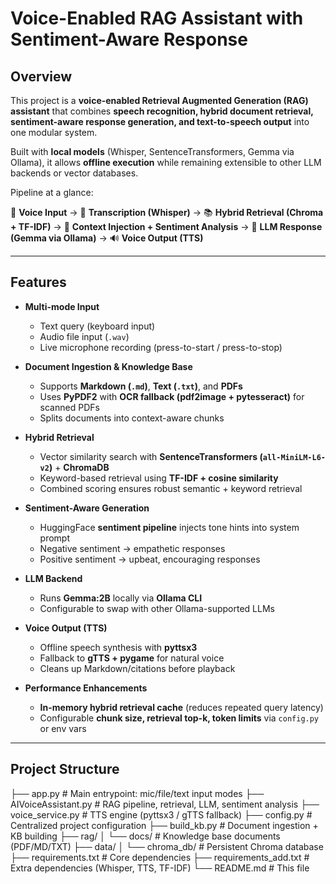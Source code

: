 # Voice-Enabled RAG Assistant with Sentiment-Aware Response  

## Overview  
This project is a **voice-enabled Retrieval Augmented Generation (RAG) assistant** that combines **speech recognition, hybrid document retrieval, sentiment-aware response generation, and text-to-speech output** into one modular system.  

Built with **local models** (Whisper, SentenceTransformers, Gemma via Ollama), it allows **offline execution** while remaining extensible to other LLM backends or vector databases.  

Pipeline at a glance:  

🎤 **Voice Input** → 📝 **Transcription (Whisper)** → 📚 **Hybrid Retrieval (Chroma + TF-IDF)** → 🧠 **Context Injection + Sentiment Analysis** → 🤖 **LLM Response (Gemma via Ollama)** → 🔊 **Voice Output (TTS)**  

---

## Features  
- **Multi-mode Input**  
  - Text query (keyboard input)  
  - Audio file input (`.wav`)  
  - Live microphone recording (press-to-start / press-to-stop)  

- **Document Ingestion & Knowledge Base**  
  - Supports **Markdown (`.md`)**, **Text (`.txt`)**, and **PDFs**  
  - Uses **PyPDF2** with **OCR fallback (pdf2image + pytesseract)** for scanned PDFs  
  - Splits documents into context-aware chunks  

- **Hybrid Retrieval**  
  - Vector similarity search with **SentenceTransformers (`all-MiniLM-L6-v2`)** + **ChromaDB**  
  - Keyword-based retrieval using **TF-IDF + cosine similarity**  
  - Combined scoring ensures robust semantic + keyword retrieval  

- **Sentiment-Aware Generation**  
  - HuggingFace **sentiment pipeline** injects tone hints into system prompt  
  - Negative sentiment → empathetic responses  
  - Positive sentiment → upbeat, encouraging responses  

- **LLM Backend**  
  - Runs **Gemma:2B** locally via **Ollama CLI**  
  - Configurable to swap with other Ollama-supported LLMs  

- **Voice Output (TTS)**  
  - Offline speech synthesis with **pyttsx3**  
  - Fallback to **gTTS + pygame** for natural voice  
  - Cleans up Markdown/citations before playback  

- **Performance Enhancements**  
  - **In-memory hybrid retrieval cache** (reduces repeated query latency)  
  - Configurable **chunk size, retrieval top-k, token limits** via `config.py` or env vars  

---

## Project Structure
 ├── app.py # Main entrypoint: mic/file/text input modes
 ├── AIVoiceAssistant.py # RAG pipeline, retrieval, LLM, sentiment analysis
 ├── voice_service.py # TTS engine (pyttsx3 / gTTS fallback)
 ├── config.py # Centralized project configuration
 ├── build_kb.py # Document ingestion + KB building
 ├── rag/
 │ └── docs/ # Knowledge base documents (PDF/MD/TXT)
 ├── data/
 │ └── chroma_db/ # Persistent Chroma database
 ├── requirements.txt # Core dependencies
 ├── requirements_add.txt # Extra dependencies (Whisper, TTS, TF-IDF)
 └── README.md # This file

